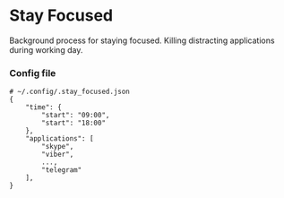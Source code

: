 # Stay Focused

Background process for staying focused. Killing distracting applications during working day.

### Config file

    # ~/.config/.stay_focused.json
    {
        "time": {
            "start": "09:00",
            "start": "18:00"
        },
        "applications": [
            "skype",
            "viber",
            ...,
            "telegram"
        ],
    }